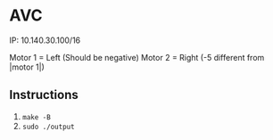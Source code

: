 # AVC

IP: 10.140.30.100/16

Motor 1 = Left (Should be negative)
Motor 2 = Right (-5 different from |motor 1|)



## Instructions

1. `make -B`
2. `sudo ./output`